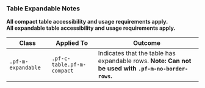 ### Table Expandable Notes

**All compact table accessibility and usage requirements apply.**
<br>
**All expandable table accessibility and usage requirements apply.**


| Class | Applied To | Outcome |
| -- | -- | -- |
| `.pf-m-expandable` | `.pf-c-table.pf-m-compact` | Indicates that the table has expandable rows. **Note: Can not be used with `.pf-m-no-border-rows`.** |
